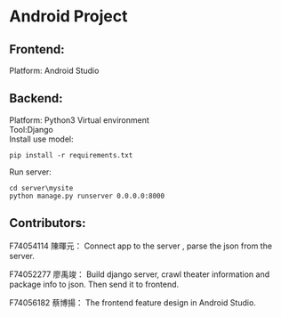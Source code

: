 # Android Project

## Frontend:
Platform: Android Studio

## Backend:
Platform: Python3 Virtual environment  
Tool:Django  
Install use model: 
```
pip install -r requirements.txt
```
Run server: 
```
cd server\mysite
python manage.py runserver 0.0.0.0:8000
```

## Contributors:
F74054114 陳暉元：
Connect app to the server , parse the json from the server.

F74052277 廖禹竣：
Build django server, crawl theater information and package info to json. Then send it to frontend.

F74056182 蔡博揚：
The frontend feature design in Android Studio.
